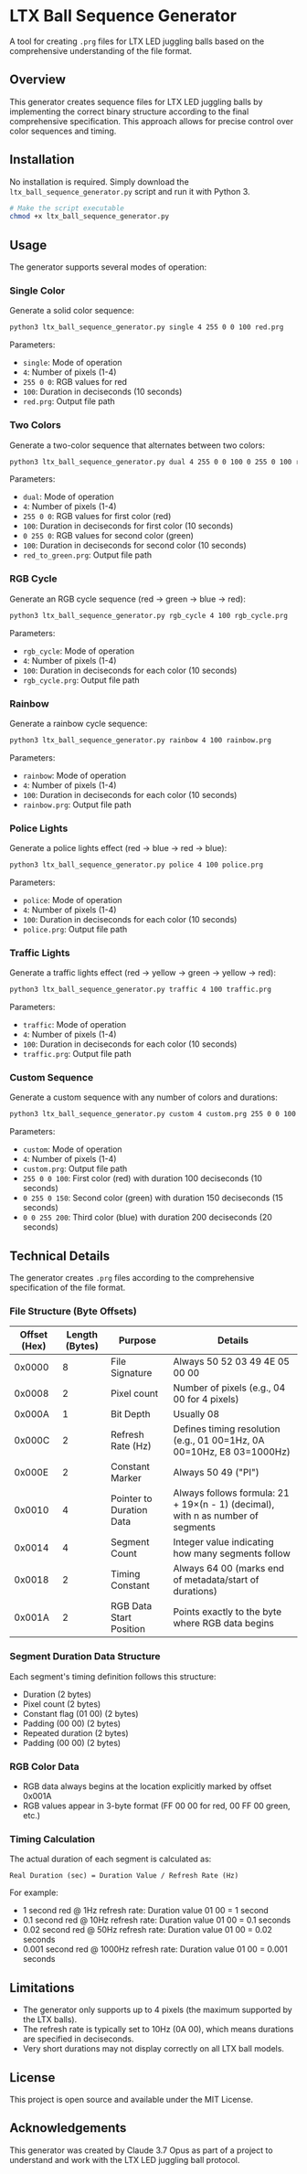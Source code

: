 # LTX Ball Sequence Generator

A tool for creating `.prg` files for LTX LED juggling balls based on the comprehensive understanding of the file format.

## Overview

This generator creates sequence files for LTX LED juggling balls by implementing the correct binary structure according to the final comprehensive specification. This approach allows for precise control over color sequences and timing.

## Installation

No installation is required. Simply download the `ltx_ball_sequence_generator.py` script and run it with Python 3.

```bash
# Make the script executable
chmod +x ltx_ball_sequence_generator.py
```

## Usage

The generator supports several modes of operation:

### Single Color

Generate a solid color sequence:

```bash
python3 ltx_ball_sequence_generator.py single 4 255 0 0 100 red.prg
```

Parameters:
- `single`: Mode of operation
- `4`: Number of pixels (1-4)
- `255 0 0`: RGB values for red
- `100`: Duration in deciseconds (10 seconds)
- `red.prg`: Output file path

### Two Colors

Generate a two-color sequence that alternates between two colors:

```bash
python3 ltx_ball_sequence_generator.py dual 4 255 0 0 100 0 255 0 100 red_to_green.prg
```

Parameters:
- `dual`: Mode of operation
- `4`: Number of pixels (1-4)
- `255 0 0`: RGB values for first color (red)
- `100`: Duration in deciseconds for first color (10 seconds)
- `0 255 0`: RGB values for second color (green)
- `100`: Duration in deciseconds for second color (10 seconds)
- `red_to_green.prg`: Output file path

### RGB Cycle

Generate an RGB cycle sequence (red → green → blue → red):

```bash
python3 ltx_ball_sequence_generator.py rgb_cycle 4 100 rgb_cycle.prg
```

Parameters:
- `rgb_cycle`: Mode of operation
- `4`: Number of pixels (1-4)
- `100`: Duration in deciseconds for each color (10 seconds)
- `rgb_cycle.prg`: Output file path

### Rainbow

Generate a rainbow cycle sequence:

```bash
python3 ltx_ball_sequence_generator.py rainbow 4 100 rainbow.prg
```

Parameters:
- `rainbow`: Mode of operation
- `4`: Number of pixels (1-4)
- `100`: Duration in deciseconds for each color (10 seconds)
- `rainbow.prg`: Output file path

### Police Lights

Generate a police lights effect (red → blue → red → blue):

```bash
python3 ltx_ball_sequence_generator.py police 4 100 police.prg
```

Parameters:
- `police`: Mode of operation
- `4`: Number of pixels (1-4)
- `100`: Duration in deciseconds for each color (10 seconds)
- `police.prg`: Output file path

### Traffic Lights

Generate a traffic lights effect (red → yellow → green → yellow → red):

```bash
python3 ltx_ball_sequence_generator.py traffic 4 100 traffic.prg
```

Parameters:
- `traffic`: Mode of operation
- `4`: Number of pixels (1-4)
- `100`: Duration in deciseconds for each color (10 seconds)
- `traffic.prg`: Output file path

### Custom Sequence

Generate a custom sequence with any number of colors and durations:

```bash
python3 ltx_ball_sequence_generator.py custom 4 custom.prg 255 0 0 100 0 255 0 150 0 0 255 200
```

Parameters:
- `custom`: Mode of operation
- `4`: Number of pixels (1-4)
- `custom.prg`: Output file path
- `255 0 0 100`: First color (red) with duration 100 deciseconds (10 seconds)
- `0 255 0 150`: Second color (green) with duration 150 deciseconds (15 seconds)
- `0 0 255 200`: Third color (blue) with duration 200 deciseconds (20 seconds)

## Technical Details

The generator creates `.prg` files according to the comprehensive specification of the file format.

### File Structure (Byte Offsets)

| Offset (Hex) | Length (Bytes) | Purpose | Details |
|--------------|----------------|---------|---------|
| 0x0000 | 8 | File Signature | Always 50 52 03 49 4E 05 00 00 |
| 0x0008 | 2 | Pixel count | Number of pixels (e.g., 04 00 for 4 pixels) |
| 0x000A | 1 | Bit Depth | Usually 08 |
| 0x000C | 2 | Refresh Rate (Hz) | Defines timing resolution (e.g., 01 00=1Hz, 0A 00=10Hz, E8 03=1000Hz) |
| 0x000E | 2 | Constant Marker | Always 50 49 ("PI") |
| 0x0010 | 4 | Pointer to Duration Data | Always follows formula: 21 + 19×(n - 1) (decimal), with n as number of segments |
| 0x0014 | 4 | Segment Count | Integer value indicating how many segments follow |
| 0x0018 | 2 | Timing Constant | Always 64 00 (marks end of metadata/start of durations) |
| 0x001A | 2 | RGB Data Start Position | Points exactly to the byte where RGB data begins |

### Segment Duration Data Structure

Each segment's timing definition follows this structure:
- Duration (2 bytes)
- Pixel count (2 bytes)
- Constant flag (01 00) (2 bytes)
- Padding (00 00) (2 bytes)
- Repeated duration (2 bytes)
- Padding (00 00) (2 bytes)

### RGB Color Data

- RGB data always begins at the location explicitly marked by offset 0x001A
- RGB values appear in 3-byte format (FF 00 00 for red, 00 FF 00 green, etc.)

### Timing Calculation

The actual duration of each segment is calculated as:
```
Real Duration (sec) = Duration Value / Refresh Rate (Hz)
```

For example:
- 1 second red @ 1Hz refresh rate: Duration value 01 00 = 1 second
- 0.1 second red @ 10Hz refresh rate: Duration value 01 00 = 0.1 seconds
- 0.02 second red @ 50Hz refresh rate: Duration value 01 00 = 0.02 seconds
- 0.001 second red @ 1000Hz refresh rate: Duration value 01 00 = 0.001 seconds

## Limitations

- The generator only supports up to 4 pixels (the maximum supported by the LTX balls).
- The refresh rate is typically set to 10Hz (0A 00), which means durations are specified in deciseconds.
- Very short durations may not display correctly on all LTX ball models.

## License

This project is open source and available under the MIT License.

## Acknowledgements

This generator was created by Claude 3.7 Opus as part of a project to understand and work with the LTX LED juggling ball protocol.